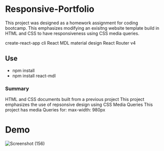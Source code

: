 # Responsive-Portfolio
This project was designed as a homework assignment for coding bootcamp. This emphasizes modifying an exisitng website template build in HTML and CSS to have responsiveness using CSS media queries.

create-react-app cli
React MDL material design
React Router v4


## Use
* npm install
* npm install react-mdl

### Summary
HTML and CSS documents built from a previous project
This project emphasizes the use of repsonsive design using CSS Media Queries
This project has media Queries for:
max-width: 980px

# Demo

![Screenshot (156)](https://user-images.githubusercontent.com/60753848/89226910-bff6ca80-d5aa-11ea-9616-f60e8b98db40.png)

